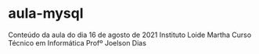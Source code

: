 # aula-mysql
Conteúdo da aula do dia 16 de agosto de 2021
Instituto Loide Martha
Curso Técnico em Informática
Profº Joelson Dias